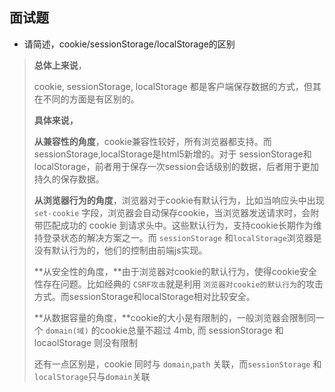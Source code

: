 ## 面试题

- 请简述，cookie/sessionStorage/localStorage的区别

> **总体上来说**，
>
> cookie, sessionStorage, localStorage 都是客户端保存数据的方式，但其在不同的方面是有区别的。
>
> **具体来说，**
>
> **从兼容性的角度**，cookie兼容性较好，所有浏览器都支持。而sessionStorage,localStorage是html5新增的。对于 sessionStorage和localStorage，前者用于保存一次session会话级别的数据，后者用于更加持久的保存数据。
>
> **从浏览器行为的角度**，浏览器对于cookie有默认行为，比如当响应头中出现 `set-cookie` 字段，浏览器会自动保存cookie，当浏览器发送请求时，会附带匹配成功的 cookie 到请求头中。这些默认行为，支持cookie长期作为维持登录状态的解决方案之一。而 `sessionStorage` 和`localStorage`浏览器是没有默认行为的，他们的控制由前端js实现。
>
> **从安全性的角度，**由于浏览器对cookie的默认行为，使得cookie安全性存在问题。比如经典的 `CSRF攻击`就是利用 `浏览器对cookie的默认行为`的攻击方式。而sessionStorage和localStorage相对比较安全。
>
> **从数据容量的角度，**cookie的大小是有限制的，一般浏览器会限制同一个 `domain(域)` 的cookie总量不超过 4mb, 而 sessionStorage 和 locaolStorage 则没有限制
>
> 还有一点区别是，cookie 同时与 `domain`,`path` 关联，而`sessionStorage` 和 `localStorage`只与`domain`关联
